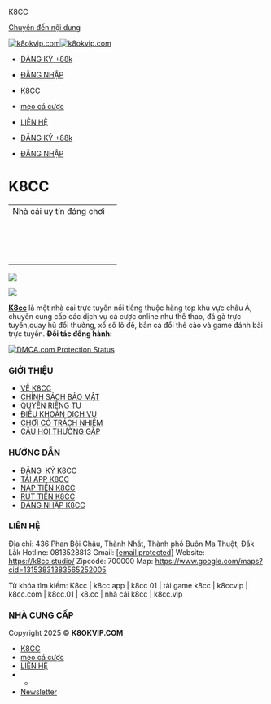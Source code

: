 K8CC















































 

[Chuyển đến nội dung](#main)

[![k8okvip.com](https://k8cc.studio/wp-content/uploads/2024/03/k8.png)![k8okvip.com](https://k8cc.studio/wp-content/uploads/2024/03/k8.png)](https://k8cc.studio/ "k8okvip.com")

* [ĐĂNG KÝ +88k](https://bit.ly/789bett8)
* [ĐĂNG NHẬP](https://bit.ly/789bett8)

* [![]()K8CC](https://k8cc.studio/)
* [![]()mẹo cá cược](https://k8cc.studio/meo-ca-cuoc/)
* [![]()LIÊN HỆ](https://k8cc.studio/thong-tin-lien-he-k8cc/)

* [ĐĂNG KÝ +88k](https://bit.ly/789bett8)
* [ĐĂNG NHẬP](https://bit.ly/789bett8)



K8CC
====

|  |  |
| --- | --- |
| Nhà cái uy tín đáng chơi | |
|  |  |
|  |  |
|  |  |
|  |  |
|  |  |
|  |  |
|  |  |
|  |  |
|  |  |
|  |  |
|  |  |
|  |  |
|  |  |
|  |  |
|  |  |



![](https://k8cc.studio/wp-content/uploads/2024/05/enterbg2.webp)

![](https://k8cc.studio/wp-content/uploads/2024/03/k8.png)

**[K8cc](https://k8cc.studio/)** là một nhà cái trực tuyến nổi tiếng thuộc hàng top khu vực châu Á, chuyên cung cấp các dịch vụ cá cược online như thể thao, đá gà trực tuyến,quay hũ đổi thưởng, xổ số lô đề, bắn cá đổi thẻ cào và game đánh bài trực tuyến. **Đối tác đồng hành:**

 [![DMCA.com Protection Status](https://images.dmca.com/Badges/_dmca_premi_badge_4.png?ID=36dfd764-e4f0-4655-8077-4a1a16c7fbfc)](//www.dmca.com/Protection/Status.aspx?ID=36dfd764-e4f0-4655-8077-4a1a16c7fbfc "DMCA.com Protection Status")

### GIỚI THIỆU

* [VỀ K8CC](https://k8cc.studio/ve-k8cc/)
* [CHÍNH SÁCH BẢO MẬT](https://k8cc.studio/chinh-sach-bao-mat-k8cc/)
* [QUYỀN RIÊNG TƯ](https://k8cc.studio/quyen-rieng-tu-k8cc/)
* [ĐIỀU KHOẢN DỊCH VỤ](https://k8cc.studio/dieu-khoan-dich-vu-k8cc/)
* [CHƠI CÓ TRÁCH NHIỆM](https://k8cc.studio/choi-co-trach-nhiem/)
* [CÂU HỎI THƯỜNG GẶP](https://k8cc.studio/cau-hoi-thuong-gap/)

### HƯỚNG DẪN

* [ĐĂNG  KÝ K8CC](https://k8cc.studio/dang-ky-k8cc/)
* [TẢI APP K8CC](https://k8cc.studio/tai-app-k8cc/)
* [NẠP TIỀN K8CC](https://k8cc.studio/nap-tien-k8cc/)
* [RÚT TIỀN K8CC](https://k8cc.studio/rut-tien-k8cc/)
* [ĐĂNG NHẬP K8CC](https://k8cc.studio/dang-nhap-k8cc/)

### LIÊN HỆ

Địa chỉ: 436 Phan Bội Châu, Thành Nhất, Thành phố Buôn Ma Thuột, Đắk Lắk
Hotline: 0813528813
Gmail: [[email protected]](/cdn-cgi/l/email-protection)
Website: <https://k8cc.studio/>
Zipcode: 700000
Map: <https://www.google.com/maps?cid=13153831383565252005>

Từ khóa tìm kiếm: K8cc | k8cc app | k8cc 01 | tải game k8cc | k8ccvip | k8cc.com | k8cc.01 | k8.cc | nhà cái k8cc | k8cc.vip

### NHÀ CUNG CẤP

Copyright 2025 © **K8OKVIP.COM**

* [![]()K8CC](https://k8cc.studio/)
* [![]()mẹo cá cược](https://k8cc.studio/meo-ca-cuoc/)
* [![]()LIÊN HỆ](https://k8cc.studio/thong-tin-lien-he-k8cc/)
* -
* [Newsletter](#header-newsletter-signup "Sign up for Newsletter")